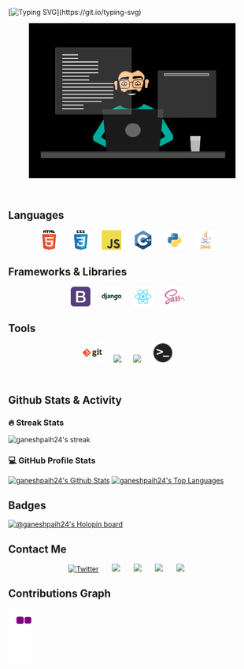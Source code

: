  [![Typing SVG](https://readme-typing-svg.herokuapp.com/?center=true&vCenter=true&color=f75c7e&height=100&width=1000&lines=Hello+There!;I+am+Ganesh+Pai+H;Aspiring+Developer;Always+learning+new+things;Feel+free+to+look+around!)](https://git.io/typing-svg)
 <p align="center">
<img width=420 alt="photo"
src="https://raw.githubusercontent.com/ganeshpaih24/ganeshpaih24/master/resources/developer.gif" />
 </p>
 
 <br>
 
## Languages
<p align="center">
<code><img height="40px" src="https://raw.githubusercontent.com/github/explore/80688e429a7d4ef2fca1e82350fe8e3517d3494d/topics/html/html.png"></code>&nbsp;&nbsp;&nbsp;&nbsp;&nbsp;                  
<code><img height="40px" src="https://raw.githubusercontent.com/github/explore/80688e429a7d4ef2fca1e82350fe8e3517d3494d/topics/css/css.png"></code>&nbsp;&nbsp;&nbsp;&nbsp;&nbsp;
<code><img height="40px" src="https://raw.githubusercontent.com/github/explore/80688e429a7d4ef2fca1e82350fe8e3517d3494d/topics/javascript/javascript.png"></code>&nbsp;&nbsp;&nbsp;&nbsp;&nbsp;
<code><img height="40px" src="https://raw.githubusercontent.com/github/explore/80688e429a7d4ef2fca1e82350fe8e3517d3494d/topics/cpp/cpp.png"></code>&nbsp;&nbsp;&nbsp;&nbsp;&nbsp;
<code><img height="40px" src="https://raw.githubusercontent.com/github/explore/80688e429a7d4ef2fca1e82350fe8e3517d3494d/topics/python/python.png"></code>&nbsp;&nbsp;&nbsp;&nbsp;&nbsp;
<code><img height="40px" src="https://raw.githubusercontent.com/github/explore/80688e429a7d4ef2fca1e82350fe8e3517d3494d/topics/java/java.png"></code>&nbsp;&nbsp;&nbsp;&nbsp;&nbsp;
</p>

## Frameworks & Libraries
<p align="center">
<code><img height="40px" src="https://raw.githubusercontent.com/github/explore/80688e429a7d4ef2fca1e82350fe8e3517d3494d/topics/bootstrap/bootstrap.png"></code>&nbsp;&nbsp;&nbsp;&nbsp;&nbsp;
<code><img height="40px" src="https://raw.githubusercontent.com/github/explore/80688e429a7d4ef2fca1e82350fe8e3517d3494d/topics/django/django.png"></code>&nbsp;&nbsp;&nbsp;&nbsp;&nbsp;
<code><img height="40px" src="https://raw.githubusercontent.com/github/explore/80688e429a7d4ef2fca1e82350fe8e3517d3494d/topics/react/react.png"></code>&nbsp;&nbsp;&nbsp;&nbsp;&nbsp;
<code><img height="40px" src="https://raw.githubusercontent.com/github/explore/80688e429a7d4ef2fca1e82350fe8e3517d3494d/topics/sass/sass.png"></code>&nbsp;&nbsp;&nbsp;&nbsp;&nbsp;
</p>

## Tools
<p align="center">
<code><img height="40px" src="https://raw.githubusercontent.com/github/explore/80688e429a7d4ef2fca1e82350fe8e3517d3494d/topics/git/git.png"></code>&nbsp;&nbsp;&nbsp;&nbsp;&nbsp;
<code><img height="40px" src="https://i.ibb.co/SVgs33t/download-1.png"></code>&nbsp;&nbsp;&nbsp;&nbsp;&nbsp;
<code><img height="40px" src="https://i.ibb.co/KxXfjD3/5842a622a6515b1e0ad75af9.png"></code>&nbsp;&nbsp;&nbsp;&nbsp;&nbsp;
<code><img height="40px" src="https://raw.githubusercontent.com/github/explore/80688e429a7d4ef2fca1e82350fe8e3517d3494d/topics/terminal/terminal.png"></code>&nbsp;&nbsp;&nbsp;&nbsp;&nbsp;
</p>

 <br>

##  Github Stats & Activity
  <h3>🔥 Streak Stats</h3>
  <p>
      <img title="🔥 streak-stats" alt="ganeshpaih24's streak" src="https://streak-stats.demolab.com/?user=ganeshpaih24&theme=monokai-metallian&hide_border=true"/>
  </p>

  <h3>💻 GitHub Profile Stats</h3>
  <a href="https://github.com/anuraghazra/github-readme-stats"><img alt="ganeshpaih24's Github Stats" src="https://DenverCoder1-github-readme-stats.vercel.app/api/?username=ganeshpaih24&show_icons=true&include_all_commits=true&count_private=true&theme=react&hide_border=true&bg_color=1F222E&title_color=F85D7F&icon_color=F8D866" height="192px"/></a>
  <a href="https://github.com/anuraghazra/github-readme-stats"><img alt="ganeshpaih24's Top Languages" src="https://denvercoder1-github-readme-stats.vercel.app/api/top-langs/?username=ganeshpaih24&langs_count=8&layout=compact&theme=react&hide_border=true&bg_color=1F222E&title_color=F85D7F&icon_color=F8D866&hide=Jupyter%20Notebook,Roff" height="192px"/></a>
 
 ## Badges

[![@ganeshpaih24's Holopin board](https://holopin.io/api/user/board?user=ganeshpaih24)](https://holopin.io/@ganeshpaih24)


##  Contact Me
 <p align="center">
  <a href="https://twitter.com/ganeshpaih24"><img width="32px" alt="Twitter" title="Twitter" src="https://i.imgur.com/OXZM1L6.png"/></a>
  &#8287;&#8287;&#8287;&#8287;&#8287;
  <a href="https://discordapp.com/users/901488889968091186" alt="Discord" title="Discord"><img width="32px" src="https://i.imgur.com/OViZO8J.png"/></a>
  &#8287;&#8287;&#8287;&#8287;&#8287;
  <a href="mailto:ganeshpaih24@gmail.com" alt="Gmail" title="Gmail"><img width="32px" src="https://i.imgur.com/edfzhLr.png"/></a>
  &#8287;&#8287;&#8287;&#8287;&#8287;
  <a href="https://www.instagram.com/ganeshpaih24/" alt="Instagram" title="Instagram"><img width="32px" src="https://i.imgur.com/PiQypyF.png"/></a>
  &#8287;&#8287;&#8287;&#8287;&#8287;
  <a href="https://www.linkedin.com/in/ganeshpaih24/" alt="Linkedin" title="Linkedin"><img width="32px" src="https://i.imgur.com/5vKbpxG.png"/></a>
  &#8287;&#8287;&#8287;&#8287;&#8287;

 ## Contributions Graph
 ![snake gif](https://github.com/ganeshpaih24/ganeshpaih24/blob/output/github-contribution-grid-snake.gif)









